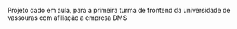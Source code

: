 Projeto dado em aula, para a primeira turma de frontend da universidade de vassouras com afiliação a empresa DMS